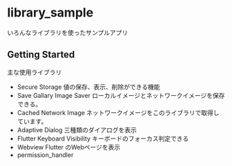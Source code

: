 # library_sample

いろんなライブラリを使ったサンプルアプリ
## Getting Started

主な使用ライブラリ
- Secure Storage
 値の保存、表示、削除ができる機能
- Save Gallary Image Saver
ローカルイメージとネットワークイメージを保存できる。
- Cached Network Image
ネットワークイメージをこのライブラリで取得しています。
- Adaptive Dialog
三種類のダイアログを表示
- Flutter Keyboard Visibility
キーボードのフォーカス判定できる
- Webview
Flutter のWebページを表示
- permission_handler
